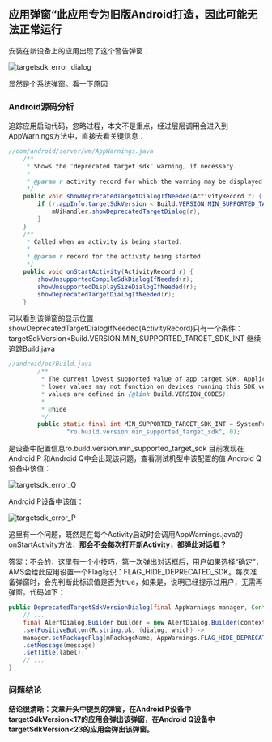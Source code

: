 ## 应用弹窗“此应用专为旧版Android打造，因此可能无法正常运行

安装在新设备上的应用出现了这个警告弹窗：

![targetsdk_error_dialog](https://ncmon-blog.oss-cn-beijing.aliyuncs.com/targetsdk_error_dialog.png)

显然是个系统弹窗。看一下原因

### Android源码分析

追踪应用启动代码，忽略过程，本文不是重点，经过层层调用会进入到AppWarnings方法中，直接去看关键信息：

```java
//com/android/server/wm/AppWarnings.java
    /**
     * Shows the "deprecated target sdk" warning, if necessary.
     *
     * @param r activity record for which the warning may be displayed
     */
    public void showDeprecatedTargetDialogIfNeeded(ActivityRecord r) {
        if (r.appInfo.targetSdkVersion < Build.VERSION.MIN_SUPPORTED_TARGET_SDK_INT) {
            mUiHandler.showDeprecatedTargetDialog(r);
        }
    }
    /**
     * Called when an activity is being started.
     *
     * @param r record for the activity being started
     */
    public void onStartActivity(ActivityRecord r) {
        showUnsupportedCompileSdkDialogIfNeeded(r);
        showUnsupportedDisplaySizeDialogIfNeeded(r);
        showDeprecatedTargetDialogIfNeeded(r);
    }
```
可以看到该弹窗的显示位置showDeprecatedTargetDialogIfNeeded(ActivityRecord)只有一个条件：targetSdkVersion<Build.VERSION.MIN_SUPPORTED_TARGET_SDK_INT
继续追踪Build.java

```java
//android/os/Build.java
        /**
         * The current lowest supported value of app target SDK. Applications targeting
         * lower values may not function on devices running this SDK version. Its possible
         * values are defined in {@link Build.VERSION_CODES}.
         *
         * @hide
         */
        public static final int MIN_SUPPORTED_TARGET_SDK_INT = SystemProperties.getInt(
                "ro.build.version.min_supported_target_sdk", 0);
```
是设备中配置信息ro.build.version.min_supported_target_sdk
目前发现在Android P 和Android Q中会出现该问题，查看测试机型中该配置的值
Android Q设备中该值：

![targetsdk_error_Q](https://ncmon-blog.oss-cn-beijing.aliyuncs.com/targetsdk_error_Q.png)

Android P设备中该值：

![targetsdk_error_P](https://ncmon-blog.oss-cn-beijing.aliyuncs.com/targetsdk_error_P.png)

这里有一个问题，既然是在每个Activity启动时会调用AppWarnings.java的onStartActivity方法，**那会不会每次打开新Activity，都弹此对话框？**

答案：不会的，这里有一个小技巧，第一次弹出对话框后，用户如果选择“确定”，AMS会给此应用设置一个Flag标识：FLAG_HIDE_DEPRECATED_SDK。每次准备弹窗时，会先判断此标识值是否为true，如果是，说明已经提示过用户，无需再弹窗。代码如下：

```java
public DeprecatedTargetSdkVersionDialog(final AppWarnings manager, Context context, ApplicationInfo appInfo) {
	// ...
	final AlertDialog.Builder builder = new AlertDialog.Builder(context)
	.setPositiveButton(R.string.ok, (dialog, which) ->
	manager.setPackageFlag(mPackageName, AppWarnings.FLAG_HIDE_DEPRECATED_SDK, true))
	.setMessage(message)
	.setTitle(label);
	// ...
}
```

### 问题结论

**结论很清晰：文章开头中提到的弹窗，在Android P设备中targetSdkVersion<17的应用会弹出该弹窗，在Android Q设备中targetSdkVersion<23的应用会弹出该弹窗。**

